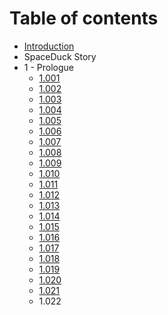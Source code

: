 # Table of contents

* [Introduction](README.md)
* SpaceDuck Story
* 1 - Prologue
  * [1.001](1-prologue/1.001.md)
  * [1.002](1-prologue/1.002.md)
  * [1.003](1-prologue/1.003.md)
  * [1.004](1-prologue/1.004.md)
  * [1.005](1-prologue/1.005.md)
  * [1.006](1-prologue/1.006.md)
  * [1.007](1-prologue/1.007.md)
  * [1.008](1-prologue/1.008.md)
  * [1.009](1-prologue/1.009.md)
  * [1.010](1-prologue/1.010.md)
  * [1.011](1-prologue/1.011.md)
  * [1.012](1-prologue/1.012.md)
  * [1.013](1-prologue/1.013.md)
  * [1.014](1-prologue/1.014.md)
  * [1.015](1-prologue/1.015.md)
  * [1.016](1-prologue/1.016.md)
  * [1.017](1-prologue/1.017.md)
  * [1.018](1-prologue/1.018.md)
  * [1.019](1-prologue/untitled.md)
  * [1.020](1-prologue/1.020.md)
  * [1.021](1-prologue/untitled-1.md)
  * 1.022

